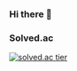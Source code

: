 ### Hi there 👋

<!--
**whyjyj/whyjyj** is a ✨ _special_ ✨ repository because its `README.md` (this file) appears on your GitHub profile.

Here are some ideas to get you started:

- 🔭 I’m currently working on ...
- 🌱 I’m currently learning ...
- 👯 I’m looking to collaborate on ...
- 🤔 I’m looking for help with ...
- 💬 Ask me about ...
- 📫 How to reach me: ...
- 😄 Pronouns: ...
- ⚡ Fun fact: ...
-->

### Solved.ac
[![solved.ac tier](http://mazassumnida.wtf/api/v2/generate_badge?boj={mc3218})](https://solved.ac/{mc3218})

